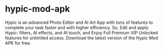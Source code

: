 # hypic-mod-apk
Hypic is an advanced Photo Editor and AI Art App with tons of features to complete your task faster and with higher efficiency. So, Edit and apply Hypic: filters, AI effects, and AI touch, and Enjoy Full Premium VIP Unlocked features for unlimited access. Download the latest version of the Hypic Mod APK for free.
